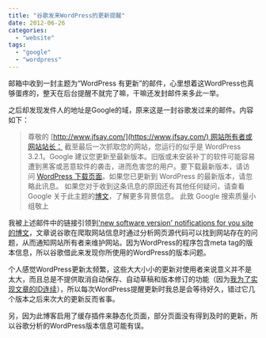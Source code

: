 ```yaml
---
title: "谷歌发来WordPress的更新提醒"
date: 2012-06-26
categories: 
  - "website"
tags: 
  - "google"
  - "wordpress"
---
```


邮箱中收到一封主题为“WordPress 有更新”的邮件，心里想着这WordPress也真够蛋疼的，整天在后台提醒不就完了嘛，干嘛还发封邮件来多此一举。

之后却发现发件人的地址是Google的域，原来这是一封谷歌发过来的邮件。内容如下：

> 尊敬的 [http://www.jfsay.com/](https://www.jfsay.com/) 网站所有者或网站站长： 截至最后一次抓取您的网站，您运行的似乎是 WordPress 3.2.1。Google 建议您更新至最新版本。旧版或未安装补丁的软件可能容易遭到黑客或恶意软件的袭击，进而危害您的用户。要下载最新版本，请访问 [WordPress 下载页面](http://wordpress.org/download/)。如果您已更新到 WordPress 的最新版本，请忽略此讯息。 如果您对于收到这条讯息的原因还有其他任何疑问，请查看 Google 关于此主题的[博文](http://googlewebmastercentral.blogspot.com/2009/11/new-software-version-notifications-for.html)，了解更多背景信息。 此致 Google 搜索质量小组敬上

我被上述邮件中的链接引领到['new software version' notifications for you site的博文](http://googlewebmastercentral.blogspot.com/2009/11/new-software-version-notifications-for.html)，文章说谷歌在爬取网站信息时通过分析网页源代码可以找到网站存在的问题，从而通知网站所有者来维护网站。因为WordPress的程序包含meta tag的版本信息，所以谷歌借此来发现你所使用的WordPress的版本问题。

个人感觉WordPress更新太频繁，这些大大小小的更新对使用者来说意义并不是太大，而且总是不提供取消自动保存、自动草稿和版本修订的功能（因为[我为了实现文章的ID连续](http://www.jfsay.com/archives/136.html "WordPress禁用自动保存、自动草稿和修订版本功能（ID连续）")），所以每次WordPress提醒更新时我总是会等待好久，错过它几个版本之后来次大的更新反而省事。

另，因为此博客启用了缓存插件来静态化页面，部分页面没有得到及时的更新，所以谷歌分析的WordPress版本信息可能有误。
